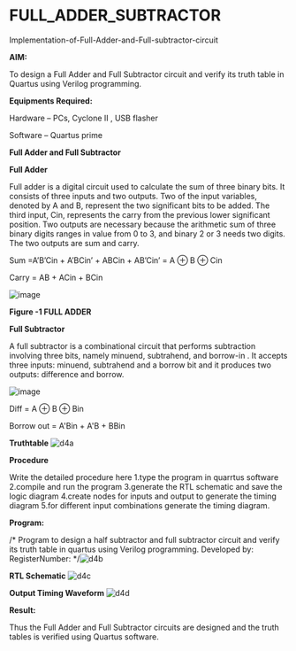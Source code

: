 # FULL_ADDER_SUBTRACTOR

Implementation-of-Full-Adder-and-Full-subtractor-circuit

**AIM:**

To design a Full Adder and Full Subtractor circuit and verify its truth table in Quartus using Verilog programming.

**Equipments Required:**

Hardware – PCs, Cyclone II , USB flasher

Software – Quartus prime

**Full Adder and Full Subtractor**

**Full Adder**

Full adder is a digital circuit used to calculate the sum of three binary bits. It consists of three inputs and two outputs. Two of the input variables, denoted by A and B, represent the two significant bits to be added. The third input, Cin, represents the carry from the previous lower significant position. Two outputs are necessary because the arithmetic sum of three binary digits ranges in value from 0 to 3, and binary 2 or 3 needs two digits. The two outputs are sum and carry.

Sum =A’B’Cin + A’BCin’ + ABCin + AB’Cin’ = A ⊕ B ⊕ Cin 

Carry = AB + ACin + BCin

![image](https://github.com/naavaneetha/FULL_ADDER_SUBTRACTOR/assets/154305477/0f30ba51-5ffb-4198-845f-18e054f675e7)

**Figure -1 FULL ADDER**

**Full Subtractor**

A full subtractor is a combinational circuit that performs subtraction involving three bits, namely minuend, subtrahend, and borrow-in . It accepts three inputs: minuend, subtrahend and a borrow bit and it produces two outputs: difference and borrow.

![image](https://github.com/naavaneetha/FULL_ADDER_SUBTRACTOR/assets/154305477/02b24f51-ab51-4304-9ad6-7b81ffc1ead5)

Diff = A ⊕ B ⊕ Bin 

Borrow out = A'Bin + A'B + BBin

**Truthtable**
![d4a](https://github.com/user-attachments/assets/f681d806-87e3-4bda-b238-19d3df31491d)


**Procedure**

Write the detailed procedure here
  1.type the program in quarrtus software
  2.compile and run the program 
  3.generate the RTL schematic and save the logic diagram
  4.create nodes for inputs and output to generate the timing diagram
  5.for different input combinations generate the timing diagram.

**Program:**

/* Program to design a half subtractor and full subtractor circuit and verify its truth table in quartus using Verilog programming. Developed by: RegisterNumber:
*/![d4b](https://github.com/user-attachments/assets/b80517f1-fbb5-4bb8-93b4-45c81998a1af)


**RTL Schematic**
![d4c](https://github.com/user-attachments/assets/3de489c7-092d-4dc9-a2b5-fd9b609f05b3)

**Output Timing Waveform**
![d4d](https://github.com/user-attachments/assets/4c633baf-2874-41f2-b237-6671f2879d7a)

**Result:**

Thus the Full Adder and Full Subtractor circuits are designed and the truth tables is verified using Quartus software.



